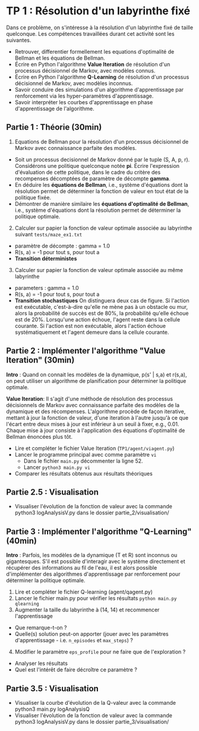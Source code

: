 # TP 1 : Résolution d'un labyrinthe fixé

Dans ce problème, on s'intéresse à la résolution d'un labyrinthe fixé de taille quelconque. Les compétences travaillées durant cet activité sont les suivantes.

- Retrouver, differentier formellement les equations d'optimalité de Bellman et les équations de Bellman.
- Écrire en Python l'algorithme **Value Iteration** de résolution  d'un processus décisionnel de Markov, avec modèles connus. 
- Écrire en Python l'algorithme **Q-Learning** de résolution  d'un processus décisionnel de Markov, avec modèles inconnus. 
- Savoir conduire des simulations d'un algorithme d'apprentissage par renforcement via les hyper-paramètres d'apprentissage.
- Savoir interpréter les courbes d'apprentissage en phase d'apprentissage de l'algorithme.   



## Partie 1 : Théorie (30min)

1. Equations de Bellman pour la résolution d'un processus décisionnel de Markov avec connaissance parfaite des modèles.

  - Soit un processus decisionnel de Markov donné par le tuple (S, A, p, r). Considérons une politique quelconque notée **pi**. Écrire l'expression d'évaluation de cette politique, dans le cadre du critère des recompenses décomptées de paramètre de décompte **gamma**.
  - En déduire les **équations de Bellman**, i.e., système d'équations dont la résolution permet de déterminer la fonction de valeur en tout état de la politique fixée. 
  - Démontrer de manière similaire les **équations d'optimalité de Bellman**, i.e., système d'équations dont la résolution permet de déterminer la politique optimale. 


2. Calculer sur papier la fonction de valeur optimale associée au labyrinthe suivant `tests/maze_ex1.txt` 

  - paramètre de décompte : gamma = 1.0
  - R(s, a) = -1 pour tout s, pour tout a
  - **Transition déterministes** 


3. Calculer sur papier la fonction de valeur optimale associée au même labyrinthe
  - parameters : gamma = 1.0
  - R(s, a) = -1 pour tout s, pour tout a
  - **Transition stochastiques** 
  On distinguera deux cas de figure. Si l'action est exécutable, c'est-à-dire qu'elle ne mène pas à un obstacle ou mur, alors la probabilité de succès est de 80%, la probabilité qu'elle échoue est de 20%. Lorsqu'une action échoue, l'agent reste dans la cellule courante. Si l'action est non exécutable, alors l'action échoue systématiquement et l'agent demeure dans la cellule courante. 


## Partie 2 : Implémenter l'algorithme "Value Iteration" (30min)

**Intro** : Quand on connait les modèles de la dynamique, p(s' | s,a) et r(s,a), on peut utiliser un algorithme de planification 
pour déterminer la politique optimale.

**Value Iteration**: Il s'agit d'une méthode de résolution des processus décisionnels de Markov avec connaissance parfaite des modèles de la dynamique et des récompenses. L'algorithme procède de façon iterative, mettant à jour la fonction de valeur, d'une iteration à l'autre jusqu'à ce que l'écart entre deux mises à jour est inférieur à un seuil à fixer, e.g., 0.01. Chaque mise à jour consiste à l'application des équations d'optimalité de Bellman énoncées plus tôt. 

- Lire et compléter le fichier Value Iteration (`TP1/agent/viagent.py`)
- Lancer le programme principal avec comme paramètre `vi` 
  - Dans le fichier `main.py` décommenter la ligne 52. 
  - Lancer `python3 main.py vi`
- Comparer les résultats obtenus aux résultats théoriques

## Partie 2.5 : Visualisation

- Visualiser l'évolution de la fonction de valeur avec la commande python3 logAnalysisV.py dans le dossier partie_2/visualisation/

## Partie 3 : Implémenter l'algorithme "Q-Learning" (40min)

**Intro** : Parfois, les modèles de la dynamique (T et R) sont inconnus ou gigantesques. S'il est possible d'interagir avec le système directement et récupérer des informations au fil de l'eau, il est alors possible d'implémenter des algorithmes d'apprentissage par renforcement pour déterminer la politique optimale.

1. Lire et compléter le fichier Q-learning (agent/qagent.py)
2. Lancer le fichier main.py pour vérifier les résultats `python main.py qlearning`
3. Augmenter la taille du labyrinthe à (14, 14) et recommencer l'apprentissage 
  - Que remarque-t-on ?
  - Quelle(s) solution peut-on apporter (jouer avec les paramètres d'apprentissage - i.e. `n_episodes` et `max_steps`) ?
4. Modifier le paramètre `eps_profile` pour ne faire que de l'exploration ?
  - Analyser les résultats
  - Quel est l'intérêt de faire décroître ce paramètre ?

## Partie 3.5 : Visualisation

- Visualiser la courbe d'évolution de la Q-valeur avec la commande python3 main.py logAnalysisQ
- Visualiser l'évolution de la fonction de valeur avec la commande python3 logAnalysisV.py dans le dossier partie_3/visualisation/

